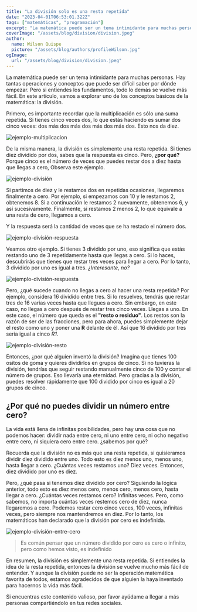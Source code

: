 ```yaml
---
title: "La división solo es una resta repetida"
date: "2023-04-01T06:53:01.322Z"
tags: ["matemáticas", "programación"]
excerpt: "La matemática puede ser un tema intimidante para muchas personas. Hay tantas operaciones y conceptos que puede ser difícil saber por dónde empezar. Pero si entiendes los fundamentos, todo lo demás se vuelve más fácil. En este artículo, vamos a explorar uno de los conceptos básicos de la matemática: la división.."
coverImage: "/assets/blog/division/division.jpeg"
author:
  name: Wilson Quispe
  picture: "/assets/blog/authors/profileWilson.jpg"
ogImage:
  url: "/assets/blog/division/division.jpeg"
---
```


La matemática puede ser un tema intimidante para muchas personas. Hay tantas operaciones y conceptos que puede ser difícil saber por dónde empezar. Pero si entiendes los fundamentos, todo lo demás se vuelve más fácil. En este artículo, vamos a explorar uno de los conceptos básicos de la matemática: la división.

Primero, es importante recordar que la multiplicación es sólo una suma repetida. Si tienes cinco veces dos, lo que estás haciendo es sumar dos cinco veces: dos más dos más dos más dos más dos. Esto nos da diez.

![ejemplo-multiplicacion](/assets/blog/division/sumaMulti.png)

De la misma manera, la división es simplemente una resta repetida. Si tienes diez dividido por dos, sabes que la respuesta es cinco. Pero, **¿por qué?** Porque cinco es el número de veces que puedes restar dos a diez hasta que llegas a cero, Observa este ejemplo.

![ejemplo-división](/assets/blog/division/divisionResta.png)

Si partimos de diez y le restamos dos en repetidas ocasiones, llegaremos finalmente a cero. Por ejemplo, si empezamos con 10 y le restamos 2, obtenemos 8. Si a continuación le restamos 2 nuevamente, obtenemos 6, y así sucesivamente. Finalmente, si restamos 2 menos 2, lo que equivale a una resta de cero, llegamos a cero.

Y la respuesta será la cantidad de veces que se ha restado el número dos.

![ejemplo-división-respuesta](/assets/blog/division/divisionRespuesta.png)

Veamos otro ejemplo. Si tienes 3 dividido por uno, eso significa que estás restando uno de 3 repetidamente hasta que llegas a cero. Si lo haces, descubrirás que tienes que restar tres veces para llegar a cero. Por lo tanto, 3 dividido por uno es igual a tres. _¿Interesante, no?_

![ejemplo-división-respuesta](/assets/blog/division/tresEntreUno.png)

Pero, ¿qué sucede cuando no llegas a cero al hacer una resta repetida? Por ejemplo, considera 16 dividido entre tres. Si lo resuelves, tendrás que restar tres de 16 varias veces hasta que llegues a cero. Sin embargo, en este caso, no llegas a cero después de restar tres cinco veces. Llegas a uno. En este caso, el número que queda es el **"resto o residuo"**. Los restos son la razón de ser de las fracciones, pero para ahora, puedes simplemente dejar el resto como uno y poner una **R** delante de él. Así que 16 dividido por tres sería igual a cinco _R1_.

![ejemplo-división-resto](/assets/blog/division/resto.png)

Entonces, ¿por qué alguien inventó la división? Imagina que tienes 100 ositos de goma y quieres dividirlos en grupos de cinco. Si no tuvieras la división, tendrías que seguir restando manualmente cinco de 100 y contar el número de grupos. Eso llevaría una eternidad. Pero gracias a la división, puedes resolver rápidamente que 100 dividido por cinco es igual a 20 grupos de cinco.

## ¿Por qué no puedes dividir un número entre cero?

La vida está llena de infinitas posibilidades, pero hay una cosa que no podemos hacer: dividir nada entre cero, ni uno entre cero, ni ocho negativo entre cero, ni siquiera cero entre cero. ¿sabemos por qué?

Recuerda que la división no es más que una resta repetida, si quisieramos dividir diez dividido entre uno. Todo esto es diez menos uno, menos uno, hasta llegar a cero. ¿Cuántas veces restamos uno? Diez veces. Entonces, diez dividido por uno es diez.

Pero, ¿qué pasa si tenemos diez dividido por cero? Siguiendo la lógica anterior, todo esto es diez menos cero, menos cero, menos cero, hasta llegar a cero. ¿Cuántas veces restamos cero? Infinitas veces. Pero, como sabemos, no importa cuántas veces restemos cero de diez, nunca llegaremos a cero. Podemos restar cero cinco veces, 100 veces, infinitas veces, pero siempre nos mantendremos en diez. Por lo tanto, los matemáticos han declarado que la división por cero es indefinida.

![ejemplo-división-entre-cero](/assets/blog/division/dividirEntreCero.png)

> Es común pensar que un número dividido por cero es cero o infinito, pero como hemos visto, es indefinido

En resumen, la división es simplemente una resta repetida. Si entiendes la idea de la resta repetida, entonces la división se vuelve mucho más fácil de entender. Y aunque la división puede no ser la operación matemática favorita de todos, estamos agradecidos de que alguien la haya inventado para hacernos la vida más fácil.

Si encuentras este contenido valioso, por favor ayúdame a llegar a más personas compartiéndolo en tus redes sociales.
